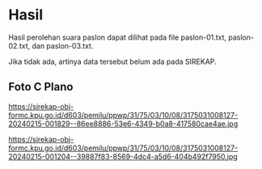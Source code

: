 # Hasil

Hasil perolehan suara paslon dapat dilihat pada file paslon-01.txt, paslon-02.txt, dan paslon-03.txt.

Jika tidak ada, artinya data tersebut belum ada pada SIREKAP.

## Foto C Plano

https://sirekap-obj-formc.kpu.go.id/d603/pemilu/ppwp/31/75/03/10/08/3175031008127-20240215-001829--86ee8886-53e6-4349-b0a8-417580cae4ae.jpg

https://sirekap-obj-formc.kpu.go.id/d603/pemilu/ppwp/31/75/03/10/08/3175031008127-20240215-001204--39887f83-8569-4dc4-a5d6-404b492f7950.jpg

